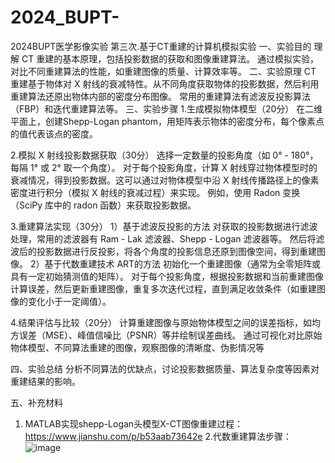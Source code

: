 # 2024_BUPT-
2024BUPT医学影像实验
第三次.基于CT重建的计算机模拟实验
一、实验目的
理解 CT 重建的基本原理，包括投影数据的获取和图像重建算法。
通过模拟实验，对比不同重建算法的性能，如重建图像的质量、计算效率等。
二、实验原理
CT 重建基于物体对 X 射线的衰减特性。从不同角度获取物体的投影数据，然后利用重建算法还原出物体内部的密度分布图像。
常用的重建算法有滤波反投影算法（FBP）和迭代重建算法等。
三、实验步骤
1.生成模拟物体模型（20分）
在二维平面上，创建Shepp-Logan phantom，用矩阵表示物体的密度分布，每个像素点的值代表该点的密度。

2.模拟 X 射线投影数据获取（30分）
选择一定数量的投影角度（如 0° - 180°，每隔 1° 或 2° 取一个角度）。
对于每个投影角度，计算 X 射线穿过物体模型时的衰减情况，得到投影数据。这可以通过对物体模型中沿 X 射线传播路径上的像素密度进行积分（模拟 X 射线的衰减过程）来实现。
例如，使用 Radon 变换（SciPy 库中的 radon 函数）来获取投影数据。

3.重建算法实现（30分）
1）基于滤波反投影的方法
对获取的投影数据进行滤波处理，常用的滤波器有 Ram - Lak 滤波器、Shepp - Logan 滤波器等。
然后将滤波后的投影数据进行反投影，将各个角度的投影信息还原到图像空间，得到重建图像。
2）基于代数重建技术 ART的方法
初始化一个重建图像（通常为全零矩阵或具有一定初始猜测值的矩阵）。
对于每个投影角度，根据投影数据和当前重建图像计算误差，然后更新重建图像，重复多次迭代过程，直到满足收敛条件（如重建图像的变化小于一定阈值）。

4.结果评估与比较（20分）
计算重建图像与原始物体模型之间的误差指标，如均方误差（MSE）、峰值信噪比（PSNR）等并绘制误差曲线。
通过可视化对比原始物体模型、不同算法重建的图像，观察图像的清晰度、伪影情况等

四、实验总结
分析不同算法的优缺点，讨论投影数据质量、算法复杂度等因素对重建结果的影响。

五、补充材料
1. MATLAB实现shepp-Logan头模型X-CT图像重建过程：https://www.jianshu.com/p/b53aab73642e
2.代数重建算法步骤：
![image](https://github.com/user-attachments/assets/406a4075-53c2-4b16-8cff-309f910658de)













